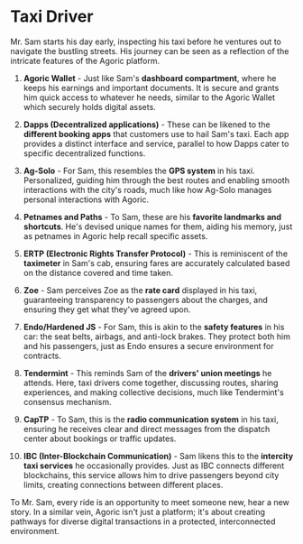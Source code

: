 # Taxi Driver

Mr. Sam starts his day early, inspecting his taxi before he ventures out to navigate the bustling streets. His journey can be seen as a reflection of the intricate features of the Agoric platform.

1. **Agoric Wallet** - Just like Sam's **dashboard compartment**, where he keeps his earnings and important documents. It is secure and grants him quick access to whatever he needs, similar to the Agoric Wallet which securely holds digital assets.

2. **Dapps (Decentralized applications)** - These can be likened to the **different booking apps** that customers use to hail Sam's taxi. Each app provides a distinct interface and service, parallel to how Dapps cater to specific decentralized functions.

3. **Ag-Solo** - For Sam, this resembles the **GPS system** in his taxi. Personalized, guiding him through the best routes and enabling smooth interactions with the city's roads, much like how Ag-Solo manages personal interactions with Agoric.

4. **Petnames and Paths** - To Sam, these are his **favorite landmarks and shortcuts**. He's devised unique names for them, aiding his memory, just as petnames in Agoric help recall specific assets.

5. **ERTP (Electronic Rights Transfer Protocol)** - This is reminiscent of the **taximeter** in Sam's cab, ensuring fares are accurately calculated based on the distance covered and time taken.

6. **Zoe** - Sam perceives Zoe as the **rate card** displayed in his taxi, guaranteeing transparency to passengers about the charges, and ensuring they get what they've agreed upon.

7. **Endo/Hardened JS** - For Sam, this is akin to the **safety features** in his car: the seat belts, airbags, and anti-lock brakes. They protect both him and his passengers, just as Endo ensures a secure environment for contracts.

8. **Tendermint** - This reminds Sam of the **drivers' union meetings** he attends. Here, taxi drivers come together, discussing routes, sharing experiences, and making collective decisions, much like Tendermint's consensus mechanism.

9. **CapTP** - To Sam, this is the **radio communication system** in his taxi, ensuring he receives clear and direct messages from the dispatch center about bookings or traffic updates.

10. **IBC (Inter-Blockchain Communication)** - Sam likens this to the **intercity taxi services** he occasionally provides. Just as IBC connects different blockchains, this service allows him to drive passengers beyond city limits, creating connections between different places.

To Mr. Sam, every ride is an opportunity to meet someone new, hear a new story. In a similar vein, Agoric isn't just a platform; it's about creating pathways for diverse digital transactions in a protected, interconnected environment.